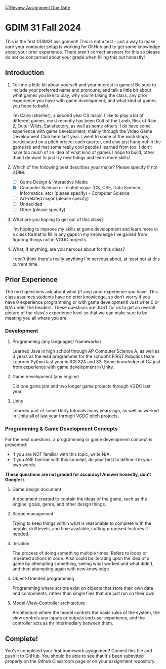 [![Review Assignment Due Date](https://classroom.github.com/assets/deadline-readme-button-22041afd0340ce965d47ae6ef1cefeee28c7c493a6346c4f15d667ab976d596c.svg)](https://classroom.github.com/a/POQdLnh2)
# GDIM 31 Fall 2024

This is the first GDIM31 assignment! This is not a test - just a way to make sure your computer setup is working for GitHub and to get some knowledge about your prior experience. There aren't correct answers for this so please do not be concerned about your grade when filling this out honestly!

## Introduction

1. Tell me a little bit about yourself and your interest in games! Be sure to include your preferred name and pronouns, and talk a little bit about what games you like to play, why you’re taking the class, any prior experience you have with game development, and what kind of games you hope to build.

    I'm Cairo (she/her), a second year CS major. I like to play a lot of different games, most recently has been Cult of the Lamb, Risk of Rain 2, Outer Wilds, Satisfactory, as well as some others. I do have some experience with game development, mainly through the Video Game Development Club here last year. I went to some of the workshops, participated on a pitch project each quarter, and also just hung out in the game lab and met some really cool people I learned from too. I don't have too much of an idea of what kind of games I hope to build, other than I do want to just try new things and learn more skills!


2. Which of the following best describes your major? Please specify if not GDIM.  

    - [ ] Game Design & Interactive Media
    - [x] Computer Science or related major (CS, CSE, Data Science, Informatics, etc) (please specify)
            - Computer Science
    - [ ] Art-related major (please specify)
    - [ ] Undecided
    - [ ] Other (please specify)

3. What are you hoping to get out of this class?

    I'm hoping to improve my skills at game development and learn more in a class format to fill in any gaps in my knowledge I've gained from figuring things out in VGDC projects.

4. What, if anything, are you nervous about for this class?

    I don't think there's really anything I'm nervous about, at least not at this current time.

## Prior Experience

The next questions ask about what (if any) prior experience you have. This class assumes students have no prior knowledge, so don’t worry if you have 0 experience programming or with game development! Just write 0 or N/A under the headers. These questions are JUST for us to get an overall picture of the class's experience level so that we can make sure to be meeting you all where you are.

### Development

1. Programming (any languages/ frameworks)

    Learned Java in high school through AP Computer Science A, as well as 3 years as the lead programmer for the school's FIRST Robotics team. Learned Python last year in ICS 32A and 33. Some knowledge of C# just from experience with game development in Unity.

2. Game development (any engine)

    Did one game jam and two longer game projects through VGDC last year. 

3. Unity

    Learned part of some Unity tutorials many years ago, as well as worked in Unity all of last year through VGDC pitch projects.


### Programming & Game Development Concepts

For the next questions, a programming or game development concept is presented:

 - If you are NOT familiar with this topic, write N/A.
 - If you ARE familiar with this concept, do your best to define it in your own words.

**These questions are not graded for accuracy! Answer honestly, don’t Google it.**

1. Game design document

    A document created to contain the ideas of the game, such as the engine, goals, genre, and other design things.

2. Scope management

    Trying to keep things within what is reasonable to complete with the people, skill levels, and time available, cutting proposed features if needed.

3. Iteration

    The process of doing something multiple times. Refers to loops or repeated actions in code. Also could be iterating upon the idea of a game by attempting something, seeing what worked and what didn't, and then attempting again with new knowledge.

4. Object-Oriented programming

    Programming where scripts exist on objects that store their own data and components, rather than single files that are just run on their own.

5. Model-View-Controller architecture

    Architecture where the model controls the basic rules of the system, the view controls any inputs or outputs and user experience, and the controller acts as thr intermediary between them.

## Complete!

You've completed your first homework assignment! Commit this file and push it to GitHub. You should be able to see that it's been submitted properly on the Github Classroom page or on your assignment repository.
